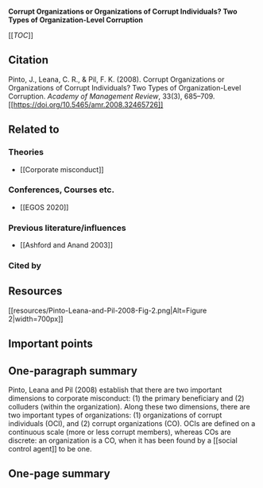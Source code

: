 **Corrupt Organizations or Organizations of Corrupt Individuals? Two Types of Organization-Level Corruption**

[[_TOC_]]

## Citation

Pinto, J., Leana, C. R., & Pil, F. K. (2008). Corrupt Organizations or Organizations of Corrupt Individuals? Two Types of Organization-Level Corruption. *Academy of Management Review*, 33(3), 685–709. [[https://doi.org/10.5465/amr.2008.32465726]]

## Related to

### Theories
* [[Corporate misconduct]]

### Conferences, Courses etc.
* [[EGOS 2020]]

### Previous literature/influences
* [[Ashford and Anand 2003]]

### Cited by

## Resources

[[resources/Pinto-Leana-and-Pil-2008-Fig-2.png|Alt=Figure 2|width=700px]]

## Important points

## One-paragraph summary

Pinto, Leana and Pil (2008) establish that there are two important dimensions to corporate misconduct: (1) the primary beneficiary and (2) colluders (within the organization). Along these two dimensions, there are two important types of organizations: (1) organizations of corrupt individuals (OCI), and (2) corrupt organizations (CO). OCIs are defined on a continuous scale (more or less corrupt members), whereas COs are discrete: an organization is a CO, when it has been found by a [[social control agent]] to be one.

## One-page summary